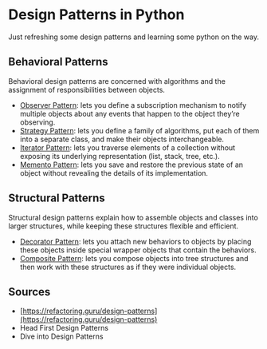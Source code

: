 # Design Patterns in Python

Just refreshing some design patterns and learning some python on the way.

## Behavioral Patterns

Behavioral design patterns are concerned with algorithms and the assignment of responsibilities between objects.

* [Observer Pattern](./observer-pattern/README.md): lets you define a subscription mechanism to notify multiple objects about any events that happen to the object they’re observing.
* [Strategy Pattern](./strategy-pattern/README.md): lets you define a family of algorithms, put each of them into a separate class, and make their objects interchangeable.
* [Iterator Pattern](./iterator-pattern/README.md): lets you traverse elements of a collection without exposing its underlying representation (list, stack, tree, etc.).
* [Memento Pattern](./iterator-pattern/README.md): lets you save and restore the previous state of an object without revealing the details of its implementation.

## Structural Patterns

Structural design patterns explain how to assemble objects and classes into larger structures, while keeping these structures flexible and efficient.

* [Decorator Pattern](./decorator-pattern/README.md): lets you attach new behaviors to objects by placing these objects inside special wrapper objects that contain the behaviors.
* [Composite Pattern](./composite-pattern/README.md): lets you compose objects into tree structures and then work with these structures as if they were individual objects.

## Sources

* [https://refactoring.guru/design-patterns](https://refactoring.guru/design-patterns)
* Head First Design Patterns
* Dive into Design Patterns
